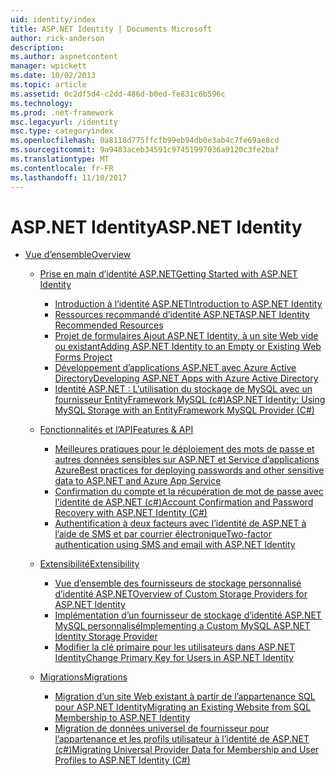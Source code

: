 ```yaml
---
uid: identity/index
title: ASP.NET Identity | Documents Microsoft
author: rick-anderson
description: 
ms.author: aspnetcontent
manager: wpickett
ms.date: 10/02/2013
ms.topic: article
ms.assetid: 0c2df5d4-c2dd-486d-b0ed-fe831c6b596c
ms.technology: 
ms.prod: .net-framework
msc.legacyurl: /identity
msc.type: categoryindex
ms.openlocfilehash: 0a8118d775ffcfb99eb94db0e3ab4c7fe69ae8cd
ms.sourcegitcommit: 9a9483aceb34591c97451997036a9120c3fe2baf
ms.translationtype: MT
ms.contentlocale: fr-FR
ms.lasthandoff: 11/10/2017
---
```

<a name="aspnet-identity"></a><span data-ttu-id="7194c-102">ASP.NET Identity</span><span class="sxs-lookup"><span data-stu-id="7194c-102">ASP.NET Identity</span></span>
====================
- [<span data-ttu-id="7194c-103">Vue d’ensemble</span><span class="sxs-lookup"><span data-stu-id="7194c-103">Overview</span></span>](overview/index.md)

    - [<span data-ttu-id="7194c-104">Prise en main d’identité ASP.NET</span><span class="sxs-lookup"><span data-stu-id="7194c-104">Getting Started with ASP.NET Identity</span></span>](overview/getting-started/index.md)

        - [<span data-ttu-id="7194c-105">Introduction à l’identité ASP.NET</span><span class="sxs-lookup"><span data-stu-id="7194c-105">Introduction to ASP.NET Identity</span></span>](overview/getting-started/introduction-to-aspnet-identity.md)
        - [<span data-ttu-id="7194c-106">Ressources recommandé d’identité ASP.NET</span><span class="sxs-lookup"><span data-stu-id="7194c-106">ASP.NET Identity Recommended Resources</span></span>](overview/getting-started/aspnet-identity-recommended-resources.md)
        - [<span data-ttu-id="7194c-107">Projet de formulaires Ajout ASP.NET Identity, à un site Web vide ou existant</span><span class="sxs-lookup"><span data-stu-id="7194c-107">Adding ASP.NET Identity to an Empty or Existing Web Forms Project</span></span>](overview/getting-started/adding-aspnet-identity-to-an-empty-or-existing-web-forms-project.md)
        - [<span data-ttu-id="7194c-108">Développement d’applications ASP.NET avec Azure Active Directory</span><span class="sxs-lookup"><span data-stu-id="7194c-108">Developing ASP.NET Apps with Azure Active Directory</span></span>](overview/getting-started/developing-aspnet-apps-with-windows-azure-active-directory.md)
        - [<span data-ttu-id="7194c-109">Identité ASP.NET : L’utilisation du stockage de MySQL avec un fournisseur EntityFramework MySQL (c#)</span><span class="sxs-lookup"><span data-stu-id="7194c-109">ASP.NET Identity: Using MySQL Storage with an EntityFramework MySQL Provider (C#)</span></span>](overview/getting-started/aspnet-identity-using-mysql-storage-with-an-entityframework-mysql-provider.md)
    - [<span data-ttu-id="7194c-110">Fonctionnalités et l’API</span><span class="sxs-lookup"><span data-stu-id="7194c-110">Features & API</span></span>](overview/features-api/index.md)

        - [<span data-ttu-id="7194c-111">Meilleures pratiques pour le déploiement des mots de passe et autres données sensibles sur ASP.NET et Service d’applications Azure</span><span class="sxs-lookup"><span data-stu-id="7194c-111">Best practices for deploying passwords and other sensitive data to ASP.NET and Azure App Service</span></span>](overview/features-api/best-practices-for-deploying-passwords-and-other-sensitive-data-to-aspnet-and-azure.md)
        - [<span data-ttu-id="7194c-112">Confirmation du compte et la récupération de mot de passe avec l’identité de ASP.NET (c#)</span><span class="sxs-lookup"><span data-stu-id="7194c-112">Account Confirmation and Password Recovery with ASP.NET Identity (C#)</span></span>](overview/features-api/account-confirmation-and-password-recovery-with-aspnet-identity.md)
        - [<span data-ttu-id="7194c-113">Authentification à deux facteurs avec l’identité de ASP.NET à l’aide de SMS et par courrier électronique</span><span class="sxs-lookup"><span data-stu-id="7194c-113">Two-factor authentication using SMS and email with ASP.NET Identity</span></span>](overview/features-api/two-factor-authentication-using-sms-and-email-with-aspnet-identity.md)
    - [<span data-ttu-id="7194c-114">Extensibilité</span><span class="sxs-lookup"><span data-stu-id="7194c-114">Extensibility</span></span>](overview/extensibility/index.md)

        - [<span data-ttu-id="7194c-115">Vue d’ensemble des fournisseurs de stockage personnalisé d’identité ASP.NET</span><span class="sxs-lookup"><span data-stu-id="7194c-115">Overview of Custom Storage Providers for ASP.NET Identity</span></span>](overview/extensibility/overview-of-custom-storage-providers-for-aspnet-identity.md)
        - [<span data-ttu-id="7194c-116">Implémentation d’un fournisseur de stockage d’identité ASP.NET MySQL personnalisé</span><span class="sxs-lookup"><span data-stu-id="7194c-116">Implementing a Custom MySQL ASP.NET Identity Storage Provider</span></span>](overview/extensibility/implementing-a-custom-mysql-aspnet-identity-storage-provider.md)
        - [<span data-ttu-id="7194c-117">Modifier la clé primaire pour les utilisateurs dans ASP.NET Identity</span><span class="sxs-lookup"><span data-stu-id="7194c-117">Change Primary Key for Users in ASP.NET Identity</span></span>](overview/extensibility/change-primary-key-for-users-in-aspnet-identity.md)
    - [<span data-ttu-id="7194c-118">Migrations</span><span class="sxs-lookup"><span data-stu-id="7194c-118">Migrations</span></span>](overview/migrations/index.md)

        - [<span data-ttu-id="7194c-119">Migration d’un site Web existant à partir de l’appartenance SQL pour ASP.NET Identity</span><span class="sxs-lookup"><span data-stu-id="7194c-119">Migrating an Existing Website from SQL Membership to ASP.NET Identity</span></span>](overview/migrations/migrating-an-existing-website-from-sql-membership-to-aspnet-identity.md)
        - [<span data-ttu-id="7194c-120">Migration de données universel de fournisseur pour l’appartenance et les profils utilisateur à l’identité de ASP.NET (c#)</span><span class="sxs-lookup"><span data-stu-id="7194c-120">Migrating Universal Provider Data for Membership and User Profiles to ASP.NET Identity (C#)</span></span>](overview/migrations/migrating-universal-provider-data-for-membership-and-user-profiles-to-aspnet-identity.md)
